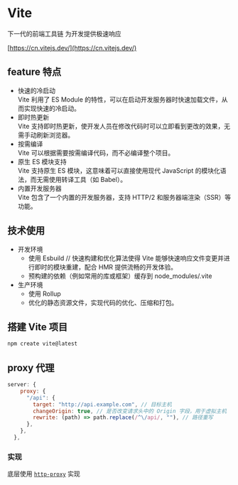 # Vite

下一代的前端工具链 为开发提供极速响应

[https://cn.vitejs.dev/](https://cn.vitejs.dev/)

## feature 特点

- 快速的冷启动  
   Vite 利用了 ES Module 的特性，可以在启动开发服务器时快速加载文件，从而实现快速的冷启动。
- 即时热更新  
   Vite 支持即时热更新，使开发人员在修改代码时可以立即看到更改的效果，无需手动刷新浏览器。
- 按需编译  
   Vite 可以根据需要按需编译代码，而不必编译整个项目。
- 原生 ES 模块支持  
   Vite 支持原生 ES 模块，这意味着可以直接使用现代 JavaScript 的模块化语法，而无需使用转译工具（如 Babel）。
- 内置开发服务器  
   Vite 包含了一个内置的开发服务器，支持 HTTP/2 和服务器端渲染（SSR）等功能。

## 技术使用

- 开发环境
  - 使用 Esbuild // 快速构建和优化算法使得 Vite 能够快速响应文件变更并进行即时的模块重建，配合 HMR 提供流畅的开发体验。
  - 预构建的依赖（例如常用的库或框架）缓存到 node_modules/.vite
- 生产环境
  - 使用 Rollup
  - 优化的静态资源文件，实现代码的优化、压缩和打包。

## 搭建 Vite 项目

```bash
npm create vite@latest
```

## proxy 代理

```js
server: {
    proxy: {
      "/api": {
        target: "http://api.example.com", // 目标主机
        changeOrigin: true, // 是否改变请求头中的 Origin 字段，用于虚拟主机
        rewrite: (path) => path.replace(/^\/api/, ""), // 路径重写
      },
    },
  },
```
### 实现
底层使用 [`http-proxy`](https://www.npmjs.com/package/http-proxy) 实现
